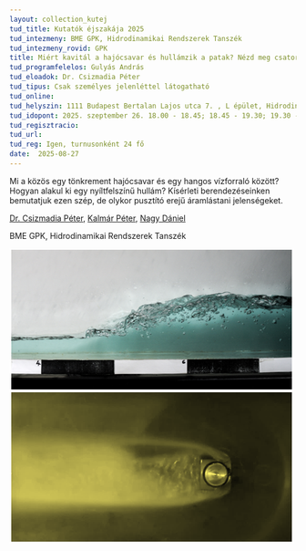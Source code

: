 ```yaml
---
layout: collection_kutej
tud_title: Kutatók éjszakája 2025
tud_intezmeny: BME GPK, Hidrodinamikai Rendszerek Tanszék
tud_intezmeny_rovid: GPK
title: Miért kavitál a hajócsavar és hullámzik a patak? Nézd meg csatornáinkban!
tud_programfelelos: Gulyás András
tud_eloadok: Dr. Csizmadia Péter
tud_tipus: Csak személyes jelenléttel látogatható
tud_online: 
tud_helyszin: 1111 Budapest Bertalan Lajos utca 7. , L épület, Hidrodinamikai Rendszek Tanszék Laboratórium
tud_idopont: 2025. szeptember 26. 18.00 - 18.45; 18.45 - 19.30; 19.30 - 20.15; 20.15 - 21:00
tud_regisztracio: 
tud_url: 
tud_reg: Igen, turnusonként 24 fő
date:  2025-08-27
---
```


Mi a közös egy tönkrement hajócsavar és egy hangos vízforraló között? Hogyan alakul ki egy nyíltfelszínű hullám? Kísérleti berendezéseinken bemutatjuk ezen szép, de olykor pusztító erejű áramlástani jelenségeket. 


[Dr. Csizmadia Péter](https://tudprog.bme.hu/kutatok_ejszakaja/profilok/csizmadia_peter), [Kalmár Péter](https://tudprog.bme.hu/kutatok_ejszakaja/profilok/kalmar_peter),	[Nagy Dániel](https://tudprog.bme.hu/kutatok_ejszakaja/profilok/nagy_daniel)

BME GPK, Hidrodinamikai Rendszerek Tanszék

![Miért kavitál a hajócsavar és hullámzik a patak? Nézd meg csatornáinkban!](../2025/images/miert-kavital-a-hajocsavar-es-hullamzik-a-patak-nezd-meg-csatornainkban.png)
